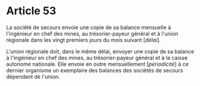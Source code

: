 # Article 53

La société de secours envoie une copie de sa balance mensuelle à l'ingénieur en chef des mines, au trésorier-payeur général et à l'union régionale dans les vingt premiers jours du mois suivant [*délai*].

L'union régionale doit, dans le même délai, envoyer une copie de sa balance à l'ingénieur en chef des mines, au trésorier-payeur général et à la caisse autonome nationale. Elle envoie en outre mensuellement [*périodicité*] à ce dernier organisme un exemplaire des balances des sociétés de secours dépendant de l'union.
